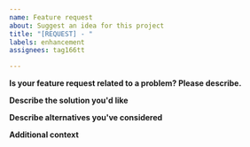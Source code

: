 ```yaml
---
name: Feature request
about: Suggest an idea for this project
title: "[REQUEST] - "
labels: enhancement
assignees: tag166tt

---
```


**Is your feature request related to a problem? Please describe.**


**Describe the solution you'd like**


**Describe alternatives you've considered**


**Additional context**
